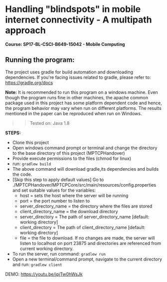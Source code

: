 # Handling "blindspots" in mobile internet connectivity - A multipath approach
**Course: SP17-BL-CSCI-B649-15042 - Mobile Computing**

## Running the program:
The project uses gradle for build automation and downloading dependencies. If you're facing issues related to gradle, please refer to: https://gradle.org/docs 


**Note:** It is recommended to run this program on a windows machine. Even though the program runs fine in other machines, the apache common package used in this project has some platform dependent code and hence, the program behavior may vary when run on different platforms. The results mentioned in the paper can be reproduced when run on Windows. 
>>Tested on: Java 1.8

**STEPS:**
* Clone this project
* Open windows command prompt or terminal and change the directory to the base directory of this project (MPTCPHandover)
* Provide execute permissions to the files (chmod for linux)
* run: `gradlew build`
* The above command will download gradle,its dependencies and builds the code.
* [Skip this step to apply default values] Go to ./MPTCPHandover/MPTCPCore/src/main/resources/config.properties and set suitable values for the variables:
  * host = sets the host where the server will be running
  * port = the port number to listen to
  * server_directory_name = the directory where the files are stored
  * client_directory_name = the download directory
  * server_directory = The path of server_directory_name [default: working directory]
  * client_directory = The path of client_directory_name [default: working directory]
  * file = the file to download.
  If no changes are made, the server will listen to localhost on port 23875 and directories are referenced from current working directory.
* To run the server, run command: `gradlew run`
* Open a new terminal/command prompt, navigate to the current directory and run: `gradlew client`

DEMO: https://youtu.be/jpjTw0hWsJk

